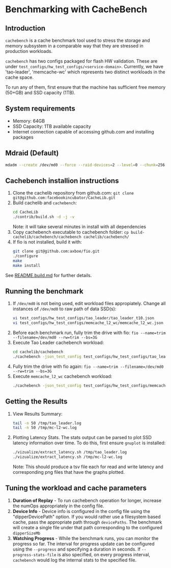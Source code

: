 # Benchmarking with CacheBench

## Introduction

`cachebench` is a cache benchmark tool used to stress the storage and
memory subsystem in a comparable way that they are stressed
in production workloads.

`cachebench` has two configs packaged for flash HW validation.
These are under `test_configs/hw_test_configs/<service-domain>`.
Currently, we have 'tao-leader', 'memcache-wc' which represents two
distinct workloads in the cache space.

To run any of them, first ensure that the machine has
sufficient free memory (50+GB) and SSD capacity (1TB).

## System requirements

* Memory: 64GB
* SSD Capacity: 1TB available capacity
* Internet connection capable of accessing github.com and installing packages

## Mdraid (Default)

```sh
mdadm --create /dev/md0 --force --raid-devices=2 --level=0 --chunk=256 /dev/nvme1n1 /dev/nvme2n1
```

## Cachebench installion instructions

1. Clone the cachelib repository from github.com:
   `git clone git@github.com:facebookincubator/CacheLib.git`
2. Build cachelib and `cachebench`:
    ```sh
    cd CacheLib
   ./contrib/build.sh -d -j -v
   ```
    Note: it will take several minutes in install with all dependencies
3. Copy cachebench executable to cachebench folder:
    `cp build-cachelib/cachebench/cachebench cachelib/cachebench/`
4. If fio is not installed, build it with:
    ```sh
    git clone git@github.com:axboe/fio.git
    ./configure
    make
    make install
    ```

See [README.build.md](README.build.md) for further details.

## Running the benchmark

1. If `/dev/md0` is not being used, edit workload files appropiately.
   Change all instances of `/dev/md0` to raw path of data SSD(s):
    ```sh
    vi test_configs/hw_test_configs/tao_leader/tao_leader_t10.json
    vi test_configs/hw_test_configs/memcache_l2_wc/memcache_l2_wc.json
    ```
2. Before each benchmark run, fully trim the drive with fio:
   `fio --name=trim --filename=/dev/md0 --rw=trim --bs=3G`
3. Execute Tao Leader cachebench workload:
    ```sh
    cd cachelib/cachebench
    ./cachebench -json_test_config test_configs/hw_test_configs/tao_leader/tao_leader_t10.json --progress_stats_file=/tmp/tao_leader.log
    ```
4. Fully trim the drive with fio again:
   `fio --name=trim --filename=/dev/md0 --rw=trim --bs=3G`
5. Execute `memcache_l2_wc` cachebench workload:
    ```sh
    ./cachebench -json_test_config test_configs/hw_test_configs/memcache_l2_wc/memcache_l2_wc.json —progress_stats_file=/tmp/mc-l2-wc.log
    ```

## Getting the Results

1.  View Results Summary:
    ```sh
    tail -n 50 /tmp/tao_leader.log
    tail -n 50 /tmp/mc-l2-wc.log
    ```
2.  Plotting Latency Stats. The stats output can be parsed
    to plot SSD latency information over time. To do this,
    first ensure `gnuplot` is installed:
    ```sh
    ./vizualize/extract_latency.sh /tmp/tao_leader.log
    ./vizualize/extract_latency.sh /tmp/mc-l2-wc.log
    ```
    Note: This should produce a tsv file each for read and write latency and
    corresponding png files that have the graphs plotted.


## Tuning the workload and cache parameters

1. **Duration of Replay** - To run cachebench operation for longer,
   increase the numOps appropriately in the config file.
2. **Device Info** - Device info is configured in the config file
   using the "dipperDevicePath" option.  If you would rather use a
   filesystem based cache, pass the appropriate path through
   `devicePaths`.  The benchmark will create a single file
   under that path corresponding to the configured `dipperSizeMb`
3. **Watching Progress** -  While the benchmark runs, you can monitor the
   progress so far. The interval for progress update can be configured
   using the `--progress` and specifying a duration in seconds.
   If `--progress-stats-file` is also specified, on every progress
   interval, `cachebench` would log the internal stats to the specified file.
